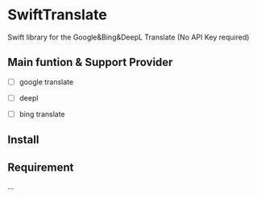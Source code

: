 # SwiftTranslate
Swift library for the  Google&amp;Bing&amp;DeepL Translate  (No API Key required)


## Main funtion & Support Provider

- [ ] google translate
- [ ] deepl 
- [ ] bing translate


## Install

## Requirement

...
